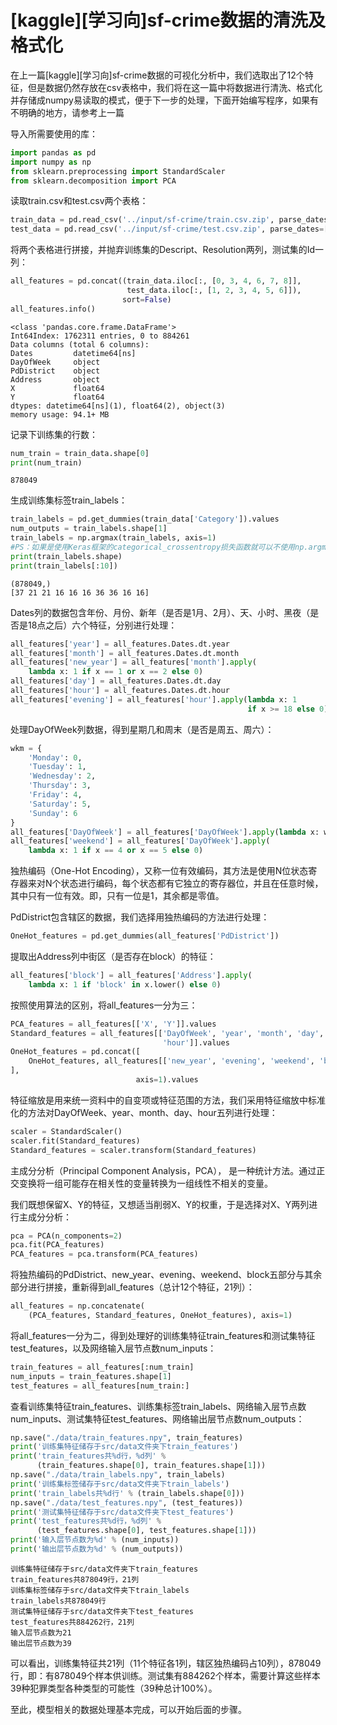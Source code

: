 # [kaggle][学习向]sf-crime数据的清洗及格式化

在上一篇[kaggle][学习向]sf-crime数据的可视化分析中，我们选取出了12个特征，但是数据仍然存放在csv表格中，我们将在这一篇中将数据进行清洗、格式化并存储成numpy易读取的模式，便于下一步的处理，下面开始编写程序，如果有不明确的地方，请参考上一篇

导入所需要使用的库：


```python
import pandas as pd
import numpy as np
from sklearn.preprocessing import StandardScaler
from sklearn.decomposition import PCA
```

读取train.csv和test.csv两个表格：


```python
train_data = pd.read_csv('../input/sf-crime/train.csv.zip', parse_dates=['Dates'])
test_data = pd.read_csv('../input/sf-crime/test.csv.zip', parse_dates=['Dates'])
```

将两个表格进行拼接，并抛弃训练集的Descript、Resolution两列，测试集的Id一列：


```python
all_features = pd.concat((train_data.iloc[:, [0, 3, 4, 6, 7, 8]],
                          test_data.iloc[:, [1, 2, 3, 4, 5, 6]]),
                         sort=False)
all_features.info()
```

    <class 'pandas.core.frame.DataFrame'>
    Int64Index: 1762311 entries, 0 to 884261
    Data columns (total 6 columns):
    Dates         datetime64[ns]
    DayOfWeek     object
    PdDistrict    object
    Address       object
    X             float64
    Y             float64
    dtypes: datetime64[ns](1), float64(2), object(3)
    memory usage: 94.1+ MB
    

记录下训练集的行数：


```python
num_train = train_data.shape[0]
print(num_train)
```

    878049
    

生成训练集标签train_labels：


```python
train_labels = pd.get_dummies(train_data['Category']).values
num_outputs = train_labels.shape[1]
train_labels = np.argmax(train_labels, axis=1)
#PS：如果是使用Keras框架的categorical_crossentropy损失函数就可以不使用np.argmax
print(train_labels.shape)
print(train_labels[:10])
```

    (878049,)
    [37 21 21 16 16 16 36 36 16 16]
    

Dates列的数据包含年份、月份、新年（是否是1月、2月）、天、小时、黑夜（是否是18点之后）六个特征，分别进行处理：


```python
all_features['year'] = all_features.Dates.dt.year
all_features['month'] = all_features.Dates.dt.month
all_features['new_year'] = all_features['month'].apply(
    lambda x: 1 if x == 1 or x == 2 else 0)
all_features['day'] = all_features.Dates.dt.day
all_features['hour'] = all_features.Dates.dt.hour
all_features['evening'] = all_features['hour'].apply(lambda x: 1
                                                     if x >= 18 else 0)
```

处理DayOfWeek列数据，得到星期几和周末（是否是周五、周六）：


```python
wkm = {
    'Monday': 0,
    'Tuesday': 1,
    'Wednesday': 2,
    'Thursday': 3,
    'Friday': 4,
    'Saturday': 5,
    'Sunday': 6
}
all_features['DayOfWeek'] = all_features['DayOfWeek'].apply(lambda x: wkm[x])
all_features['weekend'] = all_features['DayOfWeek'].apply(
    lambda x: 1 if x == 4 or x == 5 else 0)
```

独热编码（One-Hot Encoding），又称一位有效编码，其方法是使用N位状态寄存器来对N个状态进行编码，每个状态都有它独立的寄存器位，并且在任意时候，其中只有一位有效。即，只有一位是1，其余都是零值。

PdDistrict包含辖区的数据，我们选择用独热编码的方法进行处理：


```python
OneHot_features = pd.get_dummies(all_features['PdDistrict'])
```

提取出Address列中街区（是否存在block）的特征：


```python
all_features['block'] = all_features['Address'].apply(
    lambda x: 1 if 'block' in x.lower() else 0)
```

按照使用算法的区别，将all_features一分为三：


```python
PCA_features = all_features[['X', 'Y']].values
Standard_features = all_features[['DayOfWeek', 'year', 'month', 'day',
                                  'hour']].values
OneHot_features = pd.concat([
    OneHot_features, all_features[['new_year', 'evening', 'weekend', 'block']]
],
                            axis=1).values
```

特征缩放是用来统一资料中的自变项或特征范围的方法，我们采用特征缩放中标准化的方法对DayOfWeek、year、month、day、hour五列进行处理：


```python
scaler = StandardScaler()
scaler.fit(Standard_features)
Standard_features = scaler.transform(Standard_features)
```

主成分分析（Principal Component Analysis，PCA）， 是一种统计方法。通过正交变换将一组可能存在相关性的变量转换为一组线性不相关的变量。

我们既想保留X、Y的特征，又想适当削弱X、Y的权重，于是选择对X、Y两列进行主成分分析：


```python
pca = PCA(n_components=2)
pca.fit(PCA_features)
PCA_features = pca.transform(PCA_features)
```

将独热编码的PdDistrict、new_year、evening、weekend、block五部分与其余部分进行拼接，重新得到all_features（总计12个特征，21列）：


```python
all_features = np.concatenate(
    (PCA_features, Standard_features, OneHot_features), axis=1)
```

将all_features一分为二，得到处理好的训练集特征train_features和测试集特征test_features，以及网络输入层节点数num_inputs：


```python
train_features = all_features[:num_train]
num_inputs = train_features.shape[1]
test_features = all_features[num_train:]
```

查看训练集特征train_features、训练集标签train_labels、网络输入层节点数num_inputs、测试集特征test_features、网络输出层节点数num_outputs：


```python
np.save("./data/train_features.npy", train_features)
print('训练集特征储存于src/data文件夹下train_features')
print('train_features共%d行，%d列' %
      (train_features.shape[0], train_features.shape[1]))
np.save("./data/train_labels.npy", train_labels)
print('训练集标签储存于src/data文件夹下train_labels')
print('train_labels共%d行' % (train_labels.shape[0]))
np.save("./data/test_features.npy", (test_features))
print('测试集特征储存于src/data文件夹下test_features')
print('test_features共%d行，%d列' %
      (test_features.shape[0], test_features.shape[1]))
print('输入层节点数为%d' % (num_inputs))
print('输出层节点数为%d' % (num_outputs))
```

    训练集特征储存于src/data文件夹下train_features
    train_features共878049行，21列
    训练集标签储存于src/data文件夹下train_labels
    train_labels共878049行
    测试集特征储存于src/data文件夹下test_features
    test_features共884262行，21列
    输入层节点数为21
    输出层节点数为39
    

可以看出，训练集特征共21列（11个特征各1列，辖区独热编码占10列），878049行，即：有878049个样本供训练。测试集有884262个样本，需要计算这些样本39种犯罪类型各种类型的可能性（39种总计100%）。

至此，模型相关的数据处理基本完成，可以开始后面的步骤。
